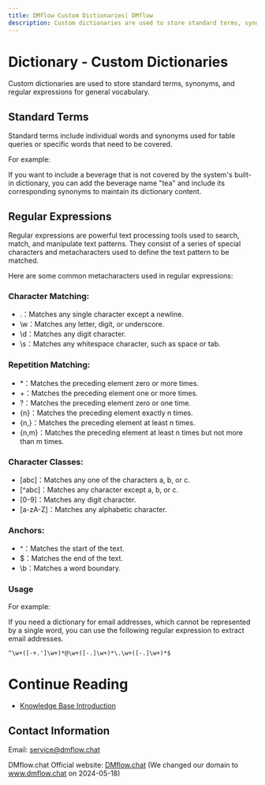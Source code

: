 ```yaml
---
title: DMflow Custom Dictionaries| DMflow
description: Custom dictionaries are used to store standard terms, synonyms, and regular expressions for general vocabulary.
---
```


# Dictionary - Custom Dictionaries

Custom dictionaries are used to store standard terms, synonyms, and regular expressions for general vocabulary.

## Standard Terms

Standard terms include individual words and synonyms used for table queries or specific words that need to be covered.

For example:

If you want to include a beverage that is not covered by the system's built-in dictionary, you can add the beverage name "tea" and include its corresponding synonyms to maintain its dictionary content.

## Regular Expressions

Regular expressions are powerful text processing tools used to search, match, and manipulate text patterns. They consist of a series of special characters and metacharacters used to define the text pattern to be matched.

Here are some common metacharacters used in regular expressions:

### Character Matching:

- .：Matches any single character except a newline.
- \w：Matches any letter, digit, or underscore.
- \d：Matches any digit character.
- \s：Matches any whitespace character, such as space or tab.

### Repetition Matching:

- *：Matches the preceding element zero or more times.
- +：Matches the preceding element one or more times.
- ?：Matches the preceding element zero or one time.
- {n}：Matches the preceding element exactly n times.
- {n,}：Matches the preceding element at least n times.
- {n,m}：Matches the preceding element at least n times but not more than m times.

### Character Classes:

- [abc]：Matches any one of the characters a, b, or c.
- [^abc]：Matches any character except a, b, or c.
- [0-9]：Matches any digit character.
- [a-zA-Z]：Matches any alphabetic character.

### Anchors:

- ^：Matches the start of the text.
- $：Matches the end of the text.
- \b：Matches a word boundary.

### Usage

For example:

If you need a dictionary for email addresses, which cannot be represented by a single word, you can use the following regular expression to extract email addresses.

```
^\w+([-+.']\w+)*@\w+([-.]\w+)*\.\w+([-.]\w+)*$
```

# Continue Reading
- [Knowledge Base Introduction](../../tutorials/docs/qa-intro.html)

## Contact Information

Email: <service@dmflow.chat>

DMflow.chat Official website: [DMflow.chat](https://www.dmflow.chat/en/)
(We changed our domain to www.dmflow.chat on 2024-05-18)